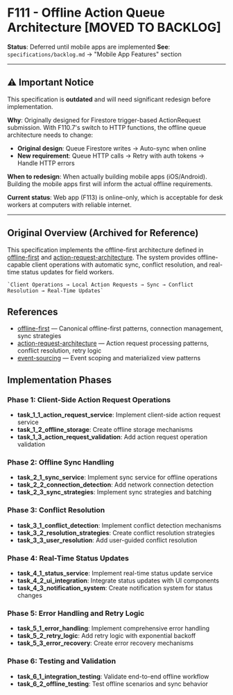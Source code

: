 # F111 - Offline Action Queue Architecture [MOVED TO BACKLOG]

**Status**: Deferred until mobile apps are implemented
**See**: `specifications/backlog.md` → "Mobile App Features" section

---

## ⚠️ Important Notice

This specification is **outdated** and will need significant redesign before implementation.

**Why**: Originally designed for Firestore trigger-based ActionRequest submission. With F110.7's switch to HTTP functions, the offline queue architecture needs to change:

- **Original design**: Queue Firestore writes → Auto-sync when online
- **New requirement**: Queue HTTP calls → Retry with auth tokens → Handle HTTP errors

**When to redesign**: When actually building mobile apps (iOS/Android). Building the mobile apps first will inform the actual offline requirements.

**Current status**: Web app (F113) is online-only, which is acceptable for desk workers at computers with reliable internet.

---

## Original Overview (Archived for Reference)

This specification implements the offline-first architecture defined in [offline-first] and [action-request-architecture]. The
system provides offline-capable client operations with automatic sync, conflict resolution, and real-time status updates
for field workers.

    `Client Operations → Local Action Requests → Sync → Conflict Resolution → Real-Time Updates`

## References

- [offline-first] — Canonical offline-first patterns, connection management, sync strategies
- [action-request-architecture] — Action request processing patterns, conflict resolution, retry logic
- [event-sourcing] — Event scoping and materialized view patterns

## Implementation Phases

### Phase 1: Client-Side Action Request Operations

- **task_1_1_action_request_service**: Implement client-side action request service
- **task_1_2_offline_storage**: Create offline storage mechanisms
- **task_1_3_action_request_validation**: Add action request operation validation

### Phase 2: Offline Sync Handling

- **task_2_1_sync_service**: Implement sync service for offline operations
- **task_2_2_connection_detection**: Add network connection detection
- **task_2_3_sync_strategies**: Implement sync strategies and batching

### Phase 3: Conflict Resolution

- **task_3_1_conflict_detection**: Implement conflict detection mechanisms
- **task_3_2_resolution_strategies**: Create conflict resolution strategies
- **task_3_3_user_resolution**: Add user-guided conflict resolution

### Phase 4: Real-Time Status Updates

- **task_4_1_status_service**: Implement real-time status update service
- **task_4_2_ui_integration**: Integrate status updates with UI components
- **task_4_3_notification_system**: Create notification system for status changes

### Phase 5: Error Handling and Retry Logic

- **task_5_1_error_handling**: Implement comprehensive error handling
- **task_5_2_retry_logic**: Add retry logic with exponential backoff
- **task_5_3_error_recovery**: Create error recovery mechanisms

### Phase 6: Testing and Validation

- **task_6_1_integration_testing**: Validate end-to-end offline workflow
- **task_6_2_offline_testing**: Test offline scenarios and sync behavior

[offline-first]: ../../docs/architecture/offline-first.md

[action-request-architecture]: ../../docs/architecture/queue-mechanism.md

[event-sourcing]: ../../docs/architecture/event-sourcing.md
